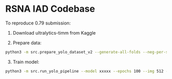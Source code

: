 
# RSNA IAD Codebase

To reproduce 0.79 submission:

1. Download ultralytics-timm from Kaggle

2. Prepare data:
```bash
python3 -m src.prepare_yolo_dataset_v2 --generate-all-folds --neg-per-series 1 --out-name yolo_dataset --img-size 512 --label-scheme locations --yaml-out-dir configs --yaml-name-template yolo_fold{fold}.yaml --overwrite
```

3. Train model:
```bash
python3 -m src.run_yolo_pipeline --model xxxxx --epochs 100 --img 512 --batch 16 --project yolo_aneurysm_locations --name cv_efficientnet_v2_b0-config2 --data-fold-template configs/yolo_fold{fold}.yaml --folds 0,1,2,3,4
